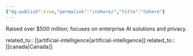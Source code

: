 ```yaml
---
{"dg-publish":true,"permalink":"/cohere/","title":"Cohere"}
---
```



Raised over $500 million; focuses on enterprise AI solutions and privacy.

related_to:: [[artificial-intelligence\|artificial-intelligence]]
related_to:: [[canada\|Canada]]
